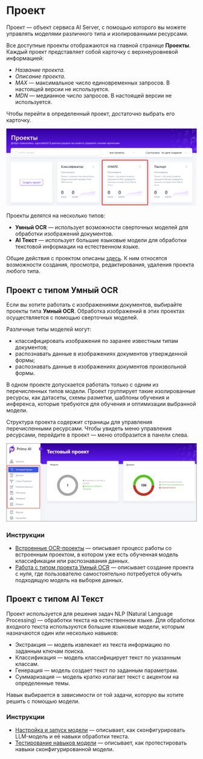 # Проект

Проект — объект сервиса AI Server, с помощью которого вы можете управлять моделями различного типа и изолированными ресурсами. 

Все доступные проекты отображаются на главной странице **Проекты**. Каждый проект представляет собой карточку с верхнеуровневой информацией:
* *Название проекта.*
* *Описание проекта.*
* *MAX* — максимальное число единовременных запросов. В настоящей версии не используется.
* *MDN* — медианное число запросов.  В настоящей версии не используется.

Чтобы перейти в определенный проект, достаточно выбрать его карточку. 

![](<../../../primo-ai/resources/user/project_cards.png>)

Проекты делятся на несколько типов:
* **Умный OCR** — использует возможности сверточных моделей для обработки изображений документов.
* **AI Текст** — использует большие языковые модели для обработки текстовой информации на естественном языке.

Общие действия с проектом описаны [здесь](https://docs.primo-rpa.ru/primo-rpa/primo-rpa-ai-server/user/projects/operations-with-project). К ним относятся возможности создания, просмотра, редактирования, удаления проекта любого типа.


## Проект с типом Умный OCR

Если вы хотите работать с изображениями документов, выбирайте проекты типа **Умный OCR**. Обработка изображений в этих проектах осуществляется с помощью сверточных моделей. 

Различные типы моделей могут:
* классифицировать изображения по заранее известным типам документов;
* распознавать данные в изображениях документов утвержденной формы;
* распознавать данные в изображениях документов произвольной формы.

В одном проекте допускается работать только с одним из перечисленных типов модели. Проект группирует такие изолированные ресурсы, как датасеты, схемы разметки, шаблоны обучения и инференса, которые требуются для обучения и оптимизации выбранной модели. 

Структура проекта содержит страницы для управления перечисленными ресурсами. Чтобы увидеть меню управления ресурсами, перейдите в проект — меню отобразится в панели слева. 

![](<../../../.gitbook/assets1/primo-ai/user-guide/project-menu-panel.png>)

### Инструкции

* [Встроенные OCR-проекты](https://docs.primo-rpa.ru/primo-rpa/primo-rpa-ai-server/user/quick-start/about-system-projects) — описывает процесс работы со встроенным проектом, в котором уже есть обученная модель классификации или распознавания данных. 
* [Работа с типом проекта Умный OCR](https://docs.primo-rpa.ru/primo-rpa/primo-rpa-ai-server/user/smart-ocr) — описывает создание проекта с нуля, где пользователю самостоятельно потребуется обучить подходящую модель на выборке данных.

## Проект с типом AI Текст

Проект используется для решения задач NLP (Natural Language Processing) — обработки текста на естественном языке. Для обработки входного текста используются большие языковые модели, которым назначаются один или несколько навыков:
* Экстракция — модель извлекает из текста информацию по заданным ключам поиска.
* Классификация — модель классифицирует текст по указанным классам.
* Генерация — модель создает текст по заданным параметрам.
* Суммаризация — модель кратко излагает текст с акцентом на определенные темы.

Навык выбирается в зависимости от той задачи, которую вы хотите решить с помощью модели.

### Инструкции

* [Настройка и запуск модели](https://docs.primo-rpa.ru/primo-rpa/primo-rpa-ai-server/user/rabota-s-tipom-proekta-nlp-zadachi/configuration) — описывает, как сконфигурировать LLM-модель и её навыки обработки текста.
* [Тестирование навыков модели](https://docs.primo-rpa.ru/primo-rpa/primo-rpa-ai-server/user/rabota-s-tipom-proekta-nlp-zadachi/testing) — описывает, как протестировать навыки сконфигурированной модели.




